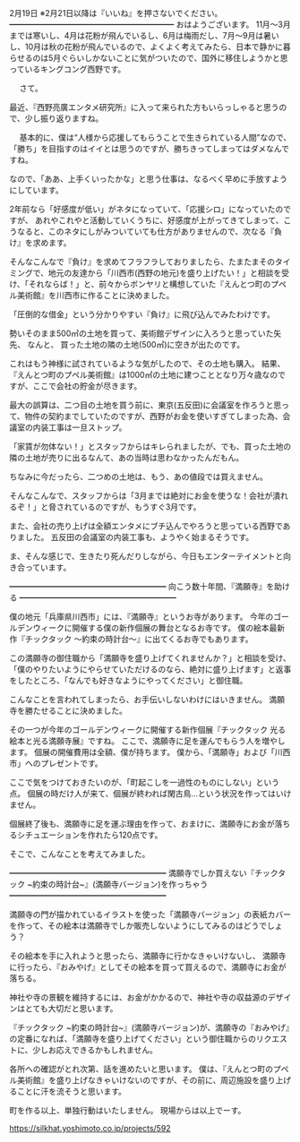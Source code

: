 2月19日 ※2月21日以降は『いいね』を押さないでください。
━━━━━━━━━━━━━━━━━━━━━
おはようございます。
11月～3月までは寒いし、4月は花粉が飛んでいるし、6月は梅雨だし、7月～9月は暑いし、10月は秋の花粉が飛んでいるので、よくよく考えてみたら、日本で静かに暮らせるのは5月ぐらいしかないことに気がついたので、国外に移住しようかと思っているキングコング西野です。

　
さて。

最近、『西野亮廣エンタメ研究所』に入って来られた方もいらっしゃると思うので、少し振り返りますね。

　
基本的に、僕は“人様から応援してもらうことで生きられている人間”なので、「勝ち」を目指すのはイイとは思うのですが、勝ちきってしまってはダメなんですね。

なので、「ああ、上手くいったかな」と思う仕事は、なるべく早めに手放すようにしています。

2年前なら「好感度が低い」がネタになっていて、「応援シロ」になっていたのですが、
あれやこれやと活動していくうちに、好感度が上がってきてしまって、こうなると、このネタにしがみついていても仕方がありませんので、次なる『負け』を求めます。

そんなこんなで『負け』を求めてフラフラしておりましたら、たまたまそのタイミングで、地元の友達から「川西市(西野の地元)を盛り上げたい！」と相談を受け、「それならば！」と、前々からボンヤリと構想していた『えんとつ町のプペル美術館』を川西市に作ることに決めました。

「圧倒的な借金」という分かりやすい『負け』に飛び込んでみたわけです。

勢いそのまま500㎡の土地を買って、美術館デザインに入ろうと思っていた矢先、
なんと、
買った土地の隣の土地(500㎡)に空きが出たのです。

これはもう神様に試されているような気がしたので、その土地も購入。
結果、『えんとつ町のプペル美術館』は1000㎡の土地に建つこととなり万々歳なのですが、ここで会社の貯金が尽きます。

最大の誤算は、二つ目の土地を買う前に、東京(五反田)に会議室を作ろうと思って、物件の契約までしていたのですが、西野がお金を使いすぎてしまった為、会議室の内装工事は一旦ストップ。

「家賃が勿体ない！」とスタッフからはキレられましたが、でも、買った土地の隣の土地が売りに出るなんて、あの当時は思わなかったんだもん。

ちなみに今だったら、二つめの土地は、もう、あの値段では買えません。

そんなこんなで、スタッフからは「3月までは絶対にお金を使うな！会社が潰れるぞ！」と脅されているのですが、もうすぐ3月です。

また、会社の売り上げは全額エンタメにブチ込んでやろうと思っている西野でありました。
五反田の会議室の内装工事も、ようやく始まるそうです。

ま、そんな感じで、生きたり死んだりしながら、今日もエンターテイメントと向き合っています。

━━━━━━━━━━━━━━━━━━━━
向こう数十年間、『満願寺』を助ける
━━━━━━━━━━━━━━━━━━━━

僕の地元「兵庫県川西市」には、『満願寺』というお寺があります。
今年のゴールデンウィークに開催する僕の新作個展の舞台となるお寺です。
僕の絵本最新作『チックタック ～約束の時計台～』に出てくるお寺でもあります。

この満願寺の御住職から「満願寺を盛り上げてくれませんか？」と相談を受け、「僕のやりたいようにやらせていただけるのなら、絶対に盛り上げます」と返事をしたところ、「なんでも好きなようにやってください」と御住職。

こんなことを言われてしまったら、お手伝いしないわけにはいきません。
満願寺を勝たせることに決めました。

その一つが今年のゴールデンウィークに開催する新作個展『チックタック 光る絵本と光る満願寺展』ですね。
ここで、満願寺に足を運んでもらう人を増やします。
個展の開催費用は全額、僕が持ちます。
僕から、「満願寺」および「川西市」へのプレゼントです。

ここで気をつけておきたいのが、「町起こしを一過性のものにしない」という点。
個展の時だけ人が来て、個展が終われば閑古鳥…という状況を作ってはいけません。

個展終了後も、満願寺に足を運ぶ理由を作って、おまけに、満願寺にお金が落ちるシチュエーションを作れたら120点です。

そこで、こんなことを考えてみました。

━━━━━━━━━━━━━━━━━━━━
満願寺でしか買えない『チックタック ~約束の時計台~』(満願寺バージョン)を作っちゃう
━━━━━━━━━━━━━━━━━━━━

満願寺の門が描かれているイラストを使った「満願寺バージョン」の表紙カバーを作って、その絵本は満願寺でしか販売しないようにしてみるのはどうでしょう？

その絵本を手に入れようと思ったら、満願寺に行かなきゃいけないし、
満願寺に行ったら、『おみやげ』としてその絵本を買って買えるので、満願寺にお金が落ちる。

神社や寺の景観を維持するには、お金がかかるので、神社や寺の収益源のデザインはとても大切だと思います。

『チックタック ~約束の時計台~』(満願寺バージョン)が、満願寺の『おみやげ』の定番になれば、「満願寺を盛り上げてください」という御住職からのリクエストに、少しお応えできるかもしれません。

各所への確認がとれ次第、話を進めたいと思います。
僕は、『えんとつ町のプペル美術館』を盛り上げなきゃいけないのですが、その前に、周辺施設を盛り上げることに汗を流そうと思います。

町を作る以上、単独行動はいたしません。
現場からは以上でーす。

https://silkhat.yoshimoto.co.jp/projects/592
